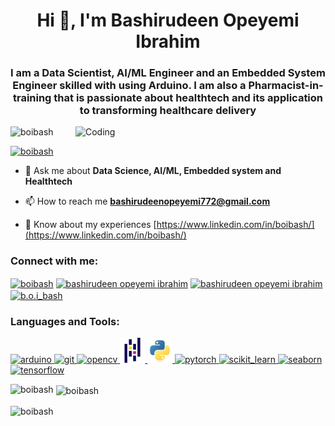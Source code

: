 <h1 align="center">Hi 👋, I'm Bashirudeen Opeyemi Ibrahim</h1>
<h3 align="center">I am a Data Scientist, AI/ML Engineer and an Embedded System Engineer skilled with using Arduino. I am also a Pharmacist-in-training that is passionate about healthtech and its application to transforming healthcare delivery</h3>
<img align="right" alt="Coding" width="400" src="https://media.giphy.com/media/qgQUggAC3Pfv687qPC/giphy.gif">


<p align="left"> <img src="https://komarev.com/ghpvc/?username=boibash&label=Profile%20views&color=0e75b6&style=flat" alt="boibash" /> </p>

<p align="left"> <a href="https://twitter.com/boibash" target="blank"><img src="https://img.shields.io/twitter/follow/boibash?logo=twitter&style=for-the-badge" alt="boibash" /></a> </p>

- 💬 Ask me about **Data Science, AI/ML, Embedded system and Healthtech**

- 📫 How to reach me **bashirudeenopeyemi772@gmail.com**

- 📄 Know about my experiences [https://www.linkedin.com/in/boibash/](https://www.linkedin.com/in/boibash/)

<h3 align="left">Connect with me:</h3>
<p align="left">
<a href="https://twitter.com/boibash" target="blank"><img align="center" src="https://raw.githubusercontent.com/rahuldkjain/github-profile-readme-generator/master/src/images/icons/Social/twitter.svg" alt="boibash" height="30" width="40" /></a>
<a href="https://linkedin.com/in/bashirudeen opeyemi ibrahim" target="blank"><img align="center" src="https://raw.githubusercontent.com/rahuldkjain/github-profile-readme-generator/master/src/images/icons/Social/linked-in-alt.svg" alt="bashirudeen opeyemi ibrahim" height="30" width="40" /></a>
<a href="https://fb.com/bashirudeen opeyemi ibrahim" target="blank"><img align="center" src="https://raw.githubusercontent.com/rahuldkjain/github-profile-readme-generator/master/src/images/icons/Social/facebook.svg" alt="bashirudeen opeyemi ibrahim" height="30" width="40" /></a>
<a href="https://instagram.com/b.o.i_bash" target="blank"><img align="center" src="https://raw.githubusercontent.com/rahuldkjain/github-profile-readme-generator/master/src/images/icons/Social/instagram.svg" alt="b.o.i_bash" height="30" width="40" /></a>
</p>

<h3 align="left">Languages and Tools:</h3>
<p align="left"> <a href="https://www.arduino.cc/" target="_blank" rel="noreferrer"> <img src="https://cdn.worldvectorlogo.com/logos/arduino-1.svg" alt="arduino" width="40" height="40"/> </a> <a href="https://git-scm.com/" target="_blank" rel="noreferrer"> <img src="https://www.vectorlogo.zone/logos/git-scm/git-scm-icon.svg" alt="git" width="40" height="40"/> </a> <a href="https://opencv.org/" target="_blank" rel="noreferrer"> <img src="https://www.vectorlogo.zone/logos/opencv/opencv-icon.svg" alt="opencv" width="40" height="40"/> </a> <a href="https://pandas.pydata.org/" target="_blank" rel="noreferrer"> <img src="https://raw.githubusercontent.com/devicons/devicon/2ae2a900d2f041da66e950e4d48052658d850630/icons/pandas/pandas-original.svg" alt="pandas" width="40" height="40"/> </a> <a href="https://www.python.org" target="_blank" rel="noreferrer"> <img src="https://raw.githubusercontent.com/devicons/devicon/master/icons/python/python-original.svg" alt="python" width="40" height="40"/> </a> <a href="https://pytorch.org/" target="_blank" rel="noreferrer"> <img src="https://www.vectorlogo.zone/logos/pytorch/pytorch-icon.svg" alt="pytorch" width="40" height="40"/> </a> <a href="https://scikit-learn.org/" target="_blank" rel="noreferrer"> <img src="https://upload.wikimedia.org/wikipedia/commons/0/05/Scikit_learn_logo_small.svg" alt="scikit_learn" width="40" height="40"/> </a> <a href="https://seaborn.pydata.org/" target="_blank" rel="noreferrer"> <img src="https://seaborn.pydata.org/_images/logo-mark-lightbg.svg" alt="seaborn" width="40" height="40"/> </a> <a href="https://www.tensorflow.org" target="_blank" rel="noreferrer"> <img src="https://www.vectorlogo.zone/logos/tensorflow/tensorflow-icon.svg" alt="tensorflow" width="40" height="40"/> </a> </p>

<p><img align="left" src="https://github-readme-stats.vercel.app/api/top-langs?username=boibash&show_icons=true&locale=en&layout=compact" alt="boibash" /></p>

<p>&nbsp;<img align="center" src="https://github-readme-stats.vercel.app/api?username=boibash&show_icons=true&locale=en" alt="boibash" /></p>

<p><img align="center" src="https://github-readme-streak-stats.herokuapp.com/?user=boibash&" alt="boibash" /></p>
